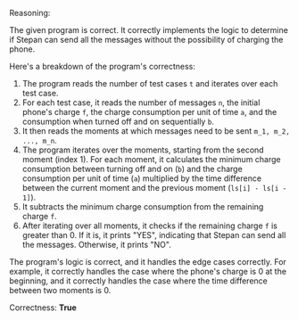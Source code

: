 Reasoning:

The given program is correct. It correctly implements the logic to determine if Stepan can send all the messages without the possibility of charging the phone.

Here's a breakdown of the program's correctness:

1. The program reads the number of test cases `t` and iterates over each test case.
2. For each test case, it reads the number of messages `n`, the initial phone's charge `f`, the charge consumption per unit of time `a`, and the consumption when turned off and on sequentially `b`.
3. It then reads the moments at which messages need to be sent `m_1, m_2, ..., m_n`.
4. The program iterates over the moments, starting from the second moment (index 1). For each moment, it calculates the minimum charge consumption between turning off and on (`b`) and the charge consumption per unit of time (`a`) multiplied by the time difference between the current moment and the previous moment (`ls[i] - ls[i - 1]`).
5. It subtracts the minimum charge consumption from the remaining charge `f`.
6. After iterating over all moments, it checks if the remaining charge `f` is greater than 0. If it is, it prints "YES", indicating that Stepan can send all the messages. Otherwise, it prints "NO".

The program's logic is correct, and it handles the edge cases correctly. For example, it correctly handles the case where the phone's charge is 0 at the beginning, and it correctly handles the case where the time difference between two moments is 0.

Correctness: **True**